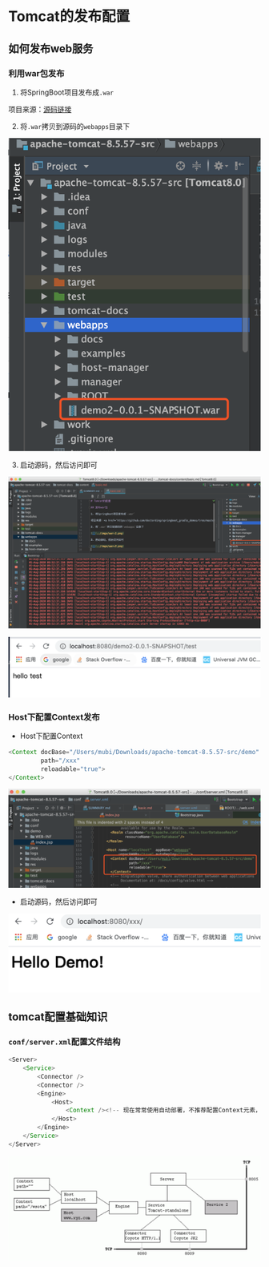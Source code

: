 # Tomcat的发布配置

## 如何发布web服务

### 利用war包发布

1. 将SpringBoot项目发布成`.war`

项目来源：<a href='https://github.com/doctording/springboot_gradle_demos/tree/master/code/demo2'>源码链接</a>

2. 将`.war`拷贝到源码的`webapps`目录下

![](../imgs/war-1.png)

3. 启动源码，然后访问即可

![](../imgs/tomcat-start.png)

![](../imgs/war-2.png)

### Host下配置Context发布

* Host下配置Context

```java
<Context docBase="/Users/mubi/Downloads/apache-tomcat-8.5.57-src/demo"
         path="/xxx"
         reloadable="true">
</Context>
```

![](../imgs/demo-1.png)

* 启动源码，然后访问即可

![](../imgs/demo-2.png)

## tomcat配置基础知识

### `conf/server.xml`配置文件结构

```java
<Server>
    <Service>
        <Connector />
        <Connector />
        <Engine>
            <Host>
                <Context /><!-- 现在常常使用自动部署，不推荐配置Context元素，Context小节有详细说明 -->
            </Host>
        </Engine>
    </Service>
</Server>
```

![](../imgs/tomcat-server.png)
